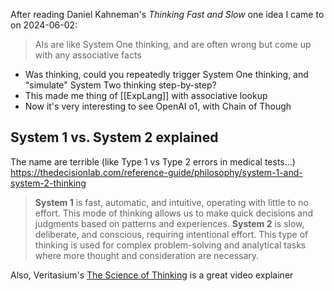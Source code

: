 After reading Daniel Kahneman's *Thinking Fast and Slow* one idea I came to on 2024-06-02:
>AIs are like System One thinking, and are often wrong but come up with any associative facts

- Was thinking, could you repeatedly trigger System One thinking, and "simulate" System Two thinking step-by-step?
- This made me thing of [[ExpLang]] with associative lookup
- Now it's very interesting to see OpenAI o1, with Chain of Though

## System 1 vs. System 2 explained
The name are terrible (like Type 1 vs Type 2 errors in medical tests...)
https://thedecisionlab.com/reference-guide/philosophy/system-1-and-system-2-thinking
>**System 1** is fast, automatic, and intuitive, operating with little to no effort. This mode of thinking allows us to make quick decisions and judgments based on patterns and experiences.
>**System 2** is slow, deliberate, and conscious, requiring intentional effort. This type of thinking is used for complex problem-solving and analytical tasks where more thought and consideration are necessary.

Also, Veritasium's [The Science of Thinking](https://www.youtube.com/watch?v=UBVV8pch1dM) is a great video explainer